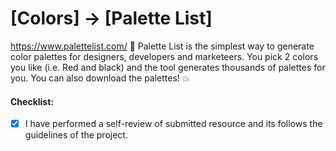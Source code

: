# [Colors] -> [Palette List]

https://www.palettelist.com/
🎨 Palette List is the simplest way to generate color palettes for designers, developers and marketeers. You pick 2 colors you like (i.e. Red and black) and the tool generates thousands of palettes for you. You can also download the palettes! 💥

#### Checklist:

- [x] I have performed a self-review of submitted resource and its follows the guidelines of the project.
